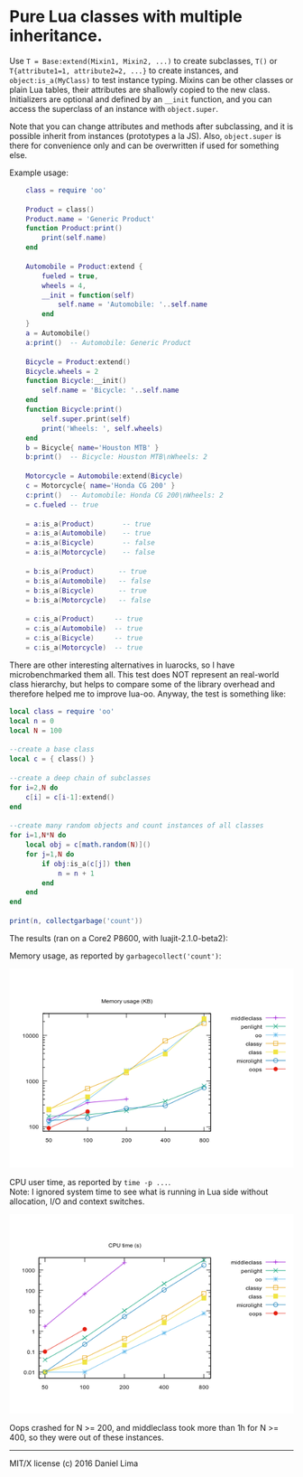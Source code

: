 Pure Lua classes with multiple inheritance.
===========================================

Use `T = Base:extend(Mixin1, Mixin2, ...)` to create subclasses,
`T()` or `T{attribute1=1, attribute2=2, ...}` to create instances,
and `object:is_a(MyClass)` to test instance typing. Mixins can be
other classes or plain Lua tables, their attributes are shallowly
copied to the new class. Initializers are optional and defined by
an `__init` function, and you can access the superclass of an 
instance with `object.super`.

Note that you can change attributes and methods after subclassing,
and it is possible inherit from instances (prototypes a la JS).
Also, `object.super` is there for convenience only and can be 
overwritten if used for something else.

Example usage:

```lua
	class = require 'oo'

	Product = class()
	Product.name = 'Generic Product'
	function Product:print()
		print(self.name)
	end

	Automobile = Product:extend {
		fueled = true,
		wheels = 4,
		__init = function(self)
			self.name = 'Automobile: '..self.name
		end
	}
	a = Automobile()
	a:print()  -- Automobile: Generic Product

	Bicycle = Product:extend()
	Bicycle.wheels = 2
	function Bicycle:__init()
		self.name = 'Bicycle: '..self.name
	end
	function Bicycle:print()
		self.super.print(self)
		print('Wheels: ', self.wheels)
	end
	b = Bicycle{ name='Houston MTB' }
	b:print()  -- Bicycle: Houston MTB\nWheels: 2

	Motorcycle = Automobile:extend(Bicycle)
	c = Motorcycle{ name='Honda CG 200' }
	c:print()  -- Automobile: Honda CG 200\nWheels: 2
	= c.fueled -- true

	= a:is_a(Product)       -- true
	= a:is_a(Automobile)    -- true
	= a:is_a(Bicycle)       -- false
	= a:is_a(Motorcycle)    -- false

	= b:is_a(Product)      -- true
	= b:is_a(Automobile)   -- false
	= b:is_a(Bicycle)      -- true
	= b:is_a(Motorcycle)   -- false

	= c:is_a(Product)     -- true
	= c:is_a(Automobile)  -- true
	= c:is_a(Bicycle)     -- true
	= c:is_a(Motorcycle)  -- true
```

There are other interesting alternatives in luarocks, so I have
microbenchmarked them all. This test does NOT represent an 
real-world class hierarchy, but helps to compare some of the
library overhead and therefore helped me to improve lua-oo.
Anyway, the test is something like:

```lua
local class = require 'oo'
local n = 0
local N = 100

--create a base class
local c = { class() }

--create a deep chain of subclasses
for i=2,N do
	c[i] = c[i-1]:extend()
end

--create many random objects and count instances of all classes
for i=1,N*N do
	local obj = c[math.random(N)]()
	for j=1,N do
		if obj:is_a(c[j]) then
			n = n + 1
		end
	end
end

print(n, collectgarbage('count'))
```

The results (ran on a Core2 P8600, with luajit-2.1.0-beta2):

Memory usage, as reported by `garbagecollect('count')`:

![Memory usage (KB)](tests/plots/mem.png)

CPU user time, as reported by `time -p ...`.  
Note: I ignored system time to see what is running in Lua side
without allocation, I/O and context switches.

![CPU time (s)](tests/plots/cpu.png)

Oops crashed for N >= 200, and middleclass took more than 1h for
N >= 400, so they were out of these instances.

---

MIT/X license (c) 2016 Daniel Lima
